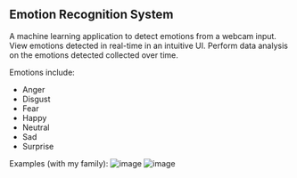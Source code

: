 ## Emotion Recognition System
A machine learning application to detect emotions from a webcam input. View emotions detected in real-time in an intuitive UI. Perform data analysis on the emotions detected collected over time.

Emotions include:
- Anger
- Disgust
- Fear
- Happy
- Neutral
- Sad
- Surprise

Examples (with my family):
![image](https://github.com/user-attachments/assets/6a7f32c1-3e16-4187-b199-6c01dd952a29)
![image](https://github.com/user-attachments/assets/d50aad4f-93d5-4955-aa29-2f4d0451d094)


